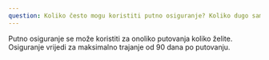 ```yaml
---
question: Koliko često mogu koristiti putno osiguranje? Koliko dugo sam osiguran u inozemstvu?
---
```


Putno osiguranje se može koristiti za onoliko putovanja koliko želite. Osiguranje vrijedi za maksimalno trajanje od 90 dana po putovanju.